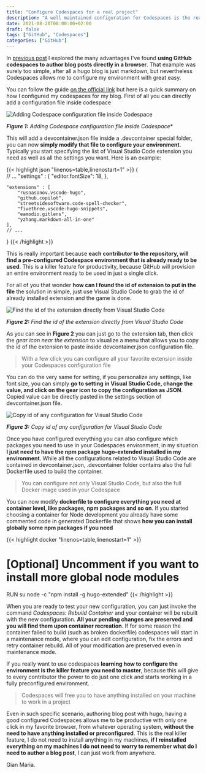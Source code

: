 ```yaml
---
title: "Configure Codespaces for a real project"
description: "A well maintained configuration for Codespaces is the real key to being productive with only one click"
date: 2021-08-20T08:00:00+02:00
draft: false
tags: ["GitHub", "Codespaces"]
categories: ["GitHub"]
---
```


In [previous post](https://www.codewrecks.com/post/github/codespaces-hugo/) I explored the many advantages I've found **using GitHub codespaces to author blog posts directly in a browser**. That example was surely too simple, after all a hugo blog is just markdown, but nevertheless Codespaces allows me to configure my environment with great easy.

You can follow the guide [on the official link](https://docs.github.com/en/codespaces/customizing-your-codespace/configuring-codespaces-for-your-project) but here is a quick summary on how I configured my codespaces for my blog. First of all you can directly add a configuration file inside codespace

![Adding Codespace configuration file inside Codespace](../images/codespace-add-configuration-file.jpg)

***Figure 1:*** *Adding Codespace configuration file inside Codespace**

This will add a devcontainer.json file inside a .devcontainer special folder, you can now **simply modify that file to configure your environment**. Typically you start specifying the list of Visual Studio Code extension you need as well as all the settings you want. Here is an example:

{{< highlight json "linenos=table,linenostart=1" >}}
{	
    // ...
	"settings" : {
		"editor.fontSize": 18,
	},
	
	"extensions" : [
		"rusnasonov.vscode-hugo",
		"github.copilot",
		"streetsidesoftware.code-spell-checker",
		"fivethree.vscode-hugo-snippets",
		"eamodio.gitlens",
		"yzhang.markdown-all-in-one"
	],
    // ...
}
{{< /highlight >}}

This is really important because **each contributor to the repository, will find a pre-configured Codespace environment that is already ready to be used**. This is a killer feature for productivity, because GitHub will provision an entire environment ready to be used in just a single click. 

For all of you that wonder **how can I found the id of extension to put in the file** the solution in simple, just use Visual Studio Code to grab the id of already installed extension and the game is done.

![Find the id of the extension directly from Visual Studio Code](../images/find-id-of-vscode-extension.jpg)

***Figure 2:*** *Find the id of the extension directly from Visual Studio Code*

As you can see in **Figure 2** you can just go to the extension tab, then click the *gear icon near the extension* to visualize a menu that allows you to copy the id of the extension to paste inside devcontainer.json configuration file.

> With a few click you can configure all your favorite extension inside your Codespaces configuration file

You can do the very same for setting, if you personalize any settings, like font size, you can simply **go to setting in Visual Studio Code, change the value, and click on the gear icon to copy the configuration as JSON**. Copied value can be directly pasted in the settings section of devcontainer.json file. 

![Copy id of any configuration for Visual Studio Code](../images/copy-id-of-vscode-setting.jpg)

***Figure 3:*** *Copy id of any configuration for Visual Studio Code*

Once you have configured everything you can also configure which packages you need to use in your Codespaces environment, in my situation **I just need to have the npm package hugo-extended installed in my environment**. While all the configurations related to Visual Studio Code are contained in devcontainer.json, .devcontainer folder contains also the full Dockerfile used to build the container. 

> You can configure not only Visual Studio Code, but also the full Docker image used in your Codespace

You can now modify **dockerfile to configure everything you need at container level, like packages, npm packages and so on**. If you started choosing a container for Node development you already have  some commented code in generated Dockerfile that shows **how you can install globally some npm packages if you need**

{{< highlight docker "linenos=table,linenostart=1" >}}	
# [Optional] Uncomment if you want to install more global node modules
RUN su node -c "npm install -g hugo-extended"
{{< /highlight >}}

When you are ready to test your new configuration, you can just invoke the command *Codespaces: Rebuild Container* and your container will be rebuilt with the new configuration. **All your pending changes are preserved and you will find them upon container recreation**. If for some reason the container failed to build (such as broken dockerfile) codespaces will start in a maintenance mode, where you can edit configuration, fix the errors and retry container rebuild. All of your modification are preserved even in maintenance mode. 

If you really want to use codespaces **learning how to configure the environment is the killer feature you need to master**, because this will give to every contributor the power to do just one click and starts working in a fully preconfigured environment.

> Codespaces will free you to have anything installed on your machine to work in a project

Even in such specific scenario, authoring blog post with hugo, having a good configured Codespaces allows me to be productive with only one click in my favorite browser, from whatever operating system, **without the need to have anything installed or preconfigured**. This is the real killer feature, I do not need to install anything in my machines, **if I reinstalled everything on my machines I do not need to worry to remember what do I need to author a blog post**, I can just work from anywhere.

Gian Maria.





